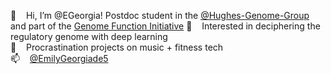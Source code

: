 👋 &nbsp;&nbsp; Hi, I’m @EGeorgia! Postdoc student in the [@Hughes-Genome-Group](https://github.com/Hughes-Genome-Group) and part of the [Genome Function Initiative](https://github.com/Genome-Function-Initiative-Oxford) 
👀 &nbsp;&nbsp; Interested in deciphering the regulatory genome with deep learning  
🌱 &nbsp;&nbsp; Procrastination projects on music + fitness tech  
📫 &nbsp;&nbsp; [@EmilyGeorgiade5](https://twitter.com/EmilyGeorgiade5)    

<!---
EGeorgia/EGeorgia is a ✨ special ✨ repository because its `README.md` (this file) appears on your GitHub profile.
You can click the Preview link to take a look at your changes.
--->
